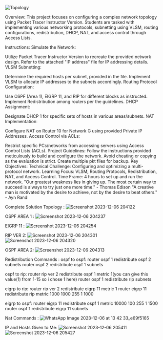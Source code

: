 ![Topology](https://github.com/FaizanPervaz/ComputerNetworks/assets/121532370/5be62759-a8d4-49f4-a19f-fc6a381f348b)

Overview:
This project focuses on configuring a complex network topology using Packet Tracer Instructor Version. Students are tasked with implementing various networking protocols, subnetting using VLSM, routing configurations, redistribution, DHCP, NAT, and access control through Access Lists.

Instructions:
Simulate the Network:

Utilize Packet Tracer Instructor Version to recreate the provided network design.
Refer to the attached "IP address" file for IP addressing details.
VLSM Subnetting:

Determine the required hosts per subnet, provided in the file.
Implement VLSM to allocate IP addresses to the subnets accordingly.
Routing Protocol Configuration:

Use OSPF (Area 1), EIGRP 11, and RIP for different blocks as instructed.
Implement Redistribution among routers per the guidelines.
DHCP Assignment:

Designate DHCP 1 for specific sets of hosts in various areas/subnets.
NAT Implementation:

Configure NAT on Router 10 for Network G using provided Private IP Addresses.
Access Control via ACLs:

Restrict specific PCs/networks from accessing servers using Access Control Lists (ACLs).
Project Guidelines:
Follow the instructions provided meticulously to build and configure the network.
Avoid cheating or copying as the evaluation is strict.
Create multiple pkt files for backup.
Key Objectives:
Technical Challenge: Configuring and optimizing a multi-protocol network.
Learning Focus: VLSM, Routing Protocols, Redistribution, NAT, and Access Control.
Time Frame: 4 hours to set up and run the network.
"Our greatest weakness lies in giving up. The most certain way to succeed is always to try just one more time." - Thomas Edison
"A creative man is motivated by the desire to achieve, not by the desire to beat others." - Ayn Rand

Complete Solution Topology : 
![Screenshot 2023-12-06 204122](https://github.com/FaizanPervaz/ComputerNetworks/assets/121532370/08c057f9-5849-4a9c-a4f8-ae28202ac2d2)

OSPF AREA 1 : 
![Screenshot 2023-12-06 204237](https://github.com/FaizanPervaz/ComputerNetworks/assets/121532370/2b598b3b-b829-4a43-940e-a8309ecbe773)

EIGRP 11 : 
![Screenshot 2023-12-06 204254](https://github.com/FaizanPervaz/ComputerNetworks/assets/121532370/7d928908-03bd-40ee-bf1b-d4c6a92811d9)

RIP VER 2:
![Screenshot 2023-12-06 204301](https://github.com/FaizanPervaz/ComputerNetworks/assets/121532370/2e916614-89e5-4f00-8093-4f155f6a9b09)
![Screenshot 2023-12-06 204320](https://github.com/FaizanPervaz/ComputerNetworks/assets/121532370/2cde9856-84ee-4728-8672-ba5a9e6d61ea)

OSPF AREA 2:
![Screenshot 2023-12-06 204313](https://github.com/FaizanPervaz/ComputerNetworks/assets/121532370/458e5fd0-d84e-425f-9787-b01cf0e7a0cf)

Redistribution Commands : 
ospf to ospf: 
router ospf 1 
redistribute ospf 2 subnets
router ospf 2
redistribute ospf 1 subnets


ospf to rip: 
router rip
ver 2 
redistribute ospf 1 metric 1(you can give this value(1) from 1-15 so i chose 1 here)
router ospf 1 
redistribute rip subnets


eigrp to rip: 
router rip
ver 2 
redistribute eigrp 11 metric 1
router eigrp 11
redistribute rip metric 1000 1000 255 1 1000


eigrp to ospf:
router eigrp 11
 redistribute ospf 1 metric 10000 100 255 1 1500
router ospf 1
 redistribute eigrp 11 subnets

Nat Commands : 
![WhatsApp Image 2023-12-06 at 13 42 33_e69f5165](https://github.com/FaizanPervaz/ComputerNetworks/assets/121532370/91b6b1b7-2c73-4b15-bda4-18644454187e)

IP and Hosts Given to Me:
![Screenshot 2023-12-06 205411](https://github.com/FaizanPervaz/ComputerNetworks/assets/121532370/9413c489-23ae-40e8-9c4b-1443ab208b4f)
![Screenshot 2023-12-06 205427](https://github.com/FaizanPervaz/ComputerNetworks/assets/121532370/dcd77c5b-daaa-44dd-b7d8-8db8678eb121)









